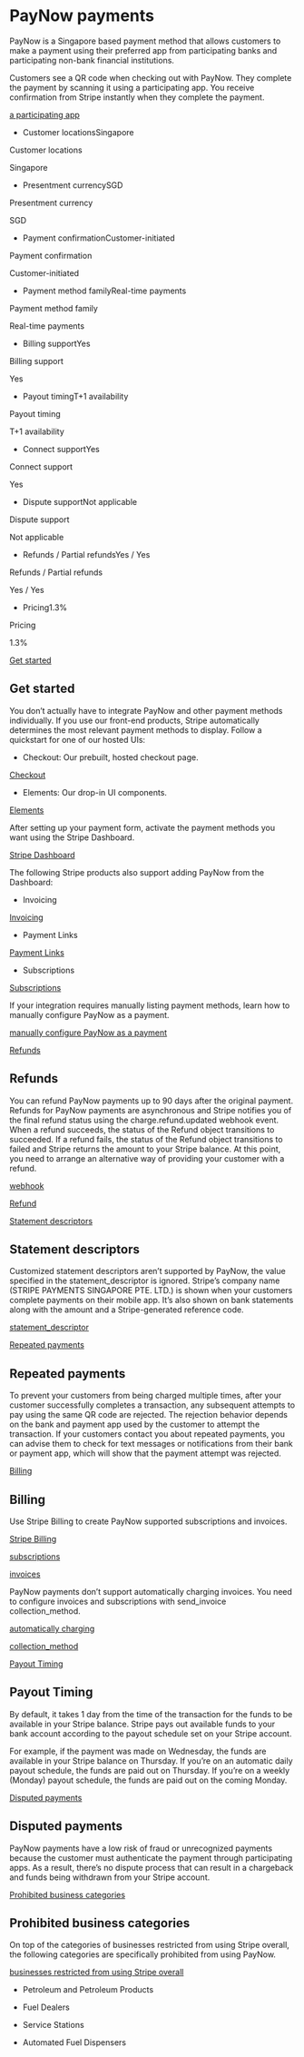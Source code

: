 # PayNow payments

PayNow is a Singapore based payment method that allows customers to make a payment using their preferred app from participating banks and participating non-bank financial institutions.

Customers see a QR code when checking out with PayNow. They complete the payment by scanning it using a participating app. You receive confirmation from Stripe instantly when they complete the payment.

[a participating app](https://www.abs.org.sg/consumer-banking/pay-now)

- Customer locationsSingapore

Customer locations

Singapore

- Presentment currencySGD

Presentment currency

SGD

- Payment confirmationCustomer-initiated

Payment confirmation

Customer-initiated

- Payment method familyReal-time payments

Payment method family

Real-time payments

- Billing supportYes

Billing support

Yes

- Payout timingT+1 availability

Payout timing

T+1 availability

- Connect supportYes

Connect support

Yes

- Dispute supportNot applicable

Dispute support

Not applicable

- Refunds / Partial refundsYes / Yes

Refunds / Partial refunds

Yes / Yes

- Pricing1.3%

Pricing

1.3%

[Get started](#refunds)

## Get started

You don’t actually have to integrate PayNow and other payment methods individually. If you use our front-end products, Stripe automatically determines the most relevant payment methods to display. Follow a quickstart for one of our hosted UIs:

- Checkout: Our prebuilt, hosted checkout page.

[Checkout](/checkout/quickstart)

- Elements: Our drop-in UI components.

[Elements](/payments/quickstart)

After setting up your payment form, activate the payment methods you want using the Stripe Dashboard.

[Stripe Dashboard](https://dashboard.stripe.com/settings/payment_methods)

The following Stripe products also support adding PayNow from the Dashboard:

- Invoicing

[Invoicing](/invoicing/quickstart-guide)

- Payment Links

[Payment Links](/payment-links)

- Subscriptions

[Subscriptions](/billing/subscriptions/overview)

If your integration requires manually listing payment methods, learn how to manually configure PayNow as a payment.

[manually configure PayNow as a payment](/payments/paynow/accept-a-payment)

[Refunds](#refunds)

## Refunds

You can refund PayNow payments up to 90 days after the original payment. Refunds for PayNow payments are asynchronous and Stripe notifies you of the final refund status using the charge.refund.updated webhook event. When a refund succeeds, the status of the Refund object transitions to succeeded. If a refund fails, the status of the Refund object transitions to failed and Stripe returns the amount to your Stripe balance. At this point, you need to arrange an alternative way of providing your customer with a refund.

[webhook](/webhooks)

[Refund](/api/refunds/object)

[Statement descriptors](#statement-descriptors)

## Statement descriptors

Customized statement descriptors aren’t supported by PayNow, the value specified in the statement_descriptor is ignored. Stripe’s company name (STRIPE PAYMENTS SINGAPORE PTE. LTD.) is shown when your customers complete payments on their mobile app. It’s also shown on bank statements along with the amount and a Stripe-generated reference code.

[statement_descriptor](/api/payment_intents/create#create_payment_intent-statement_descriptor)

[Repeated payments](#repeated-payments)

## Repeated payments

To prevent your customers from being charged multiple times, after your customer successfully completes a transaction, any subsequent attempts to pay using the same QR code are rejected. The rejection behavior depends on the bank and payment app used by the customer to attempt the transaction. If your customers contact you about repeated payments, you can advise them to check for text messages or notifications from their bank or payment app, which will show that the payment attempt was rejected.

[Billing](#billing)

## Billing

Use Stripe Billing to create PayNow supported subscriptions and invoices.

[Stripe Billing](https://stripe.com/billing)

[subscriptions](/billing/subscriptions/creating)

[invoices](/api/invoices)

PayNow payments don’t support automatically charging invoices. You need to configure invoices and subscriptions with send_invoice collection_method.

[automatically charging](/invoicing/automatic-charging)

[collection_method](/api/invoices/object#invoice_object-collection_method)

[Payout Timing](#payout-timing)

## Payout Timing

By default, it takes 1 day from the time of the transaction for the funds to be available in your Stripe balance. Stripe pays out available funds to your bank account according to the payout schedule set on your Stripe account.

For example, if the payment was made on Wednesday, the funds are available in your Stripe balance on Thursday. If you’re on an automatic daily payout schedule, the funds are paid out on Thursday. If you’re on a weekly (Monday) payout schedule, the funds are paid out on the coming Monday.

[Disputed payments](#disputed-payments)

## Disputed payments

PayNow payments have a low risk of fraud or unrecognized payments because the customer must authenticate the payment through participating apps. As a result, there’s no dispute process that can result in a chargeback and funds being withdrawn from your Stripe account.

[Prohibited business categories](#prohibited-business-categories)

## Prohibited business categories

On top of the categories of businesses restricted from using Stripe overall, the following categories are specifically prohibited from using PayNow.

[businesses restricted from using Stripe overall](https://stripe.com/restricted-businesses)

- Petroleum and Petroleum Products

- Fuel Dealers

- Service Stations

- Automated Fuel Dispensers
